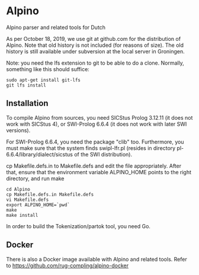 # Alpino
Alpino parser and related tools for Dutch

As per October 18, 2019, we use git at github.com for the distribution of Alpino. Note that old history is not included (for reasons of size). The old history is still available under subversion at the local server in Groningen.

Note: you need the lfs extension to git to be able to do a clone.
Normally, something like this should suffice:

    sudo apt-get install git-lfs
    git lfs install

## Installation

To compile Alpino from sources, you need SICStus Prolog 3.12.11 (it does not work with SICStus 4), or
SWI-Prolog 6.6.4 (it does not work with later SWI versions).

For SWI-Prolog 6.6.4, you need the package "clib" too. Furthermore, you must make sure
that the system finds swipl-lfr.pl (resides in directory pl-6.6.4/library/dialect/sicstus of
the SWI distribution).

cp Makefile.defs.in to Makefile.defs and edit the file appropriately. After that,
ensure that the environment variable ALPINO_HOME points to the right directory, and run make

    cd Alpino
    cp Makefile.defs.in Makefile.defs
    vi Makefile.defs
    export ALPINO_HOME=`pwd`
    make
    make install

In order to build the Tokenization/partok tool, you need Go.


## Docker

There is also a Docker image available with Alpino and related tools.
Refer to https://github.com/rug-compling/alpino-docker

